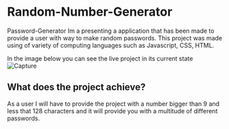 # Random-Number-Generator
Password-Generator
Im a presenting a application that has been made to provide a user with way to make random passwords.
This project was made using of variety of computing languages such as Javascript, CSS, HTML. 

In the image below you can see the live project in its current state
![Capture](https://user-images.githubusercontent.com/93087137/149707029-7d135ed7-0e73-41ad-82aa-e3ce8d5d3e39.PNG)


<h2> What does the project achieve? </h2>

As a user I will have to provide the project with a number bigger than 9  and less that 128 characters and it will provide you with a multitude of different passwords.
